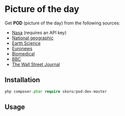 Picture of the day
==================

Get **POD** (picture of the day) from the following sources:

* [Nasa](https://api.nasa.gov/planetary/apod) (requires an API key)
* [National geographic](http://photography.nationalgeographic.com/photography/photo-of-the-day/)
* [Earth Science](http://epod.usra.edu/)
* [Euronews](http://www.euronews.com/picture-of-the-day/)
* [Biomedical](http://bpod.mrc.ac.uk/)
* [BBC](http://www.bbc.com/news/in_pictures)
* [The Wall Street Journal](http://projects.wsj.com/pod/en)

## Installation

```php
php composer.phar require skoro/pod:dev-master
```

## Usage

